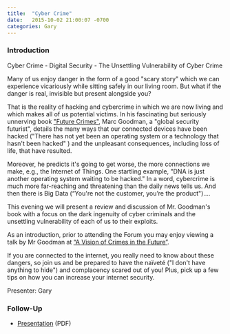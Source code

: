 ```yaml
---
title:  "Cyber Crime"
date:   2015-10-02 21:00:07 -0700
categories: Gary
---
```


### Introduction

Cyber Crime - Digital Security - The Unsettling Vulnerability of Cyber Crime

Many of us enjoy danger in the form of a good "scary story" which we can experience vicariously while sitting safely in our living room. But what if the danger is real, invisible but present alongside you? 

That is the reality of hacking and cybercrime in which we are now living and which makes all of us potential victims. In his fascinating but seriously unnerving book ["Future Crimes"](https://www.amazon.com/Future-Crimes-Digital-Underground-Connected/dp/0804171459/), Marc Goodman, a "global security futurist", details the many ways that our connected devices have been hacked ("There has not yet been an operating system or a technology that hasn't been hacked" ) and the unpleasant consequences, including loss of life, that have resulted.

Moreover, he predicts it's going to get worse, the more connections we make, e.g., the Internet of Things. One startling example, "DNA is just another operating system waiting to be hacked." In a word, cybercrime is much more far-reaching and threatening than the daily news tells us. And then there is Big Data (“You're not the customer, you’re the product")....

This evening we will present a review and discussion of Mr. Goodman's book with a focus on the dark ingenuity of cyber criminals and the unsettling vulnerability of each of us to their exploits. 

As an introduction, prior to attending the Forum you may enjoy viewing a talk by Mr Goodman at [“A Vision of Crimes in the Future”](https://www.ted.com/talks/marc_goodman_a_vision_of_crimes_in_the_future?language=en#t-716582). 

If you are connected to the internet, you really need to know about these dangers, so join us and be prepared to have the naïveté ("I don't have anything to hide") and complacency scared out of you! Plus, pick up a few tips on how you can increase your internet security.

Presenter: Gary

### Follow-Up

* [Presentation](/assets/present/future-crimes.pdf) (PDF)
